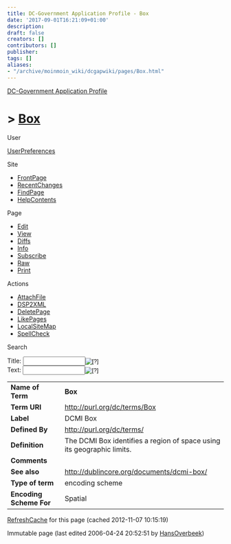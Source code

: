 ```yaml
---
title: DC-Government Application Profile - Box
date: '2017-09-01T16:21:09+01:00'
description: 
draft: false
creators: []
contributors: []
publisher: 
tags: []
aliases:
- "/archive/moinmoin_wiki/dcgapwiki/pages/Box.html"
---
```


 [DC-Government Application Profile](http://dublincore.org/dcgapwiki/FrontPage)

# > [Box](http://dublincore.org/dcgapwiki/Box?action=fullsearch&value=Box&literal=1&case=1&context=40 "Click here to do a full-text search for this title")

User

 [UserPreferences](http://dublincore.org/dcgapwiki/UserPreferences)

Site

- [FrontPage](http://dublincore.org/dcgapwiki/FrontPage)
- [RecentChanges](http://dublincore.org/dcgapwiki/RecentChanges)
- [FindPage](http://dublincore.org/dcgapwiki/FindPage)
- [HelpContents](http://dublincore.org/dcgapwiki/HelpContents)

Page

- [Edit](http://dublincore.org/dcgapwiki/Box?action=edit "Edit")
- [View](http://dublincore.org/dcgapwiki/Box "View")
- [Diffs](http://dublincore.org/dcgapwiki/Box?action=diff "Diffs")
- [Info](http://dublincore.org/dcgapwiki/Box?action=info "Info")
- [Subscribe](http://dublincore.org/dcgapwiki/Box?action=subscribe "Subscribe")
- [Raw](http://dublincore.org/dcgapwiki/Box?action=raw "Raw")
- [Print](http://dublincore.org/dcgapwiki/Box?action=print "Print")

Actions

- [AttachFile](http://dublincore.org/dcgapwiki/Box?action=AttachFile)
- [DSP2XML](http://dublincore.org/dcgapwiki/Box?action=DSP2XML)
- [DeletePage](http://dublincore.org/dcgapwiki/Box?action=DeletePage)
- [LikePages](http://dublincore.org/dcgapwiki/Box?action=LikePages)
- [LocalSiteMap](http://dublincore.org/dcgapwiki/Box?action=LocalSiteMap)
- [SpellCheck](http://dublincore.org/dcgapwiki/Box?action=SpellCheck)

Search

<form method="POST" action="/dcgapwiki/Box">
<p>
<input name="action" value="inlinesearch" type="hidden">
<input name="context" value="40" type="hidden">
Title: <input name="text_title" size="15" maxlength="50" type="text"><input src="Box_files/moin-search.png" name="button_title" alt="[?]" type="image"><br>Text: <input name="text_full" size="15" maxlength="50" type="text"><input src="Box_files/moin-search.png" name="button_full" alt="[?]" type="image">
</p>
</form>

<table>
  <tbody>
    <tr>
      <td>
        <strong>Name of Term</strong>
      </td>
      <td>
        <strong>Box</strong>
      </td>
    </tr>
    <tr>
      <td>
        <strong>Term URI</strong>
      </td>
      <td>
        <a href="http://purl.org/dc/terms/Box">http://purl.org/dc/terms/Box</a>
      </td>
    </tr>
    <tr>
      <td>
        <strong>Label</strong>
      </td>
      <td>
        DCMI Box</td>
    </tr>
    <tr>
      <td>
        <strong>Defined By</strong>
      </td>
      <td>
        <a href="http://purl.org/dc/terms/">http://purl.org/dc/terms/</a>
      </td>
    </tr>
    <tr>
      <td>
        <strong>Definition</strong>
      </td>
      <td>
        The DCMI Box identifies a region of space using its geographic limits.</td>
    </tr>
    <tr>
      <td>
        <strong>Comments</strong>
      </td>
      <td colspan="2" align="center">
      </td>
    </tr>
    <tr>
      <td>
        <strong>See also</strong>
      </td>
      <td>
        <a href="http://dublincore.org/documents/dcmi-box/">http://dublincore.org/documents/dcmi-box/</a>
      </td>
    </tr>
    <tr>
      <td>
        <strong>Type of term</strong>
      </td>
      <td>
        encoding scheme</td>
    </tr>
    <tr>
      <td>
        <strong>Encoding Scheme For</strong>
      </td>
      <td>
        Spatial</td>
    </tr>
  </tbody>
</table>


 [RefreshCache](http://dublincore.org/dcgapwiki/Box?action=refresh&arena=Page.py&key=Box.text_html) for this page (cached 2012-11-07 10:15:19)  

Immutable page (last edited 2006-04-24 20:52:51 by [HansOverbeek](http://dublincore.org/dcgapwiki/HansOverbeek))

